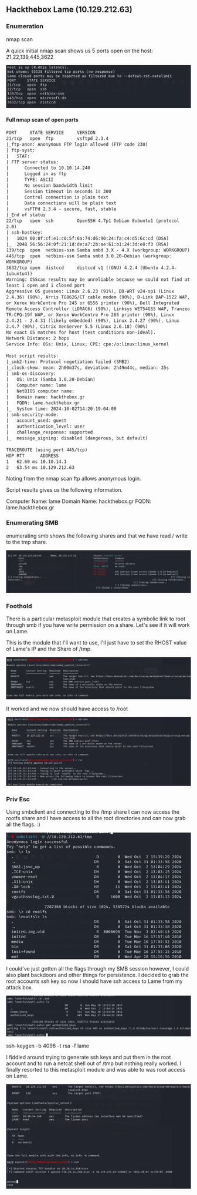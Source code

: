 ## Hackthebox Lame (10.129.212.63) 

### Enumeration

nmap scan

A quick initial nmap scan shows us 5 ports open on the host: 21,22,139,445,3622

![nmap](/Lame/images/nmap.png) 

#### Full nmap scan of open ports

	PORT     STATE SERVICE     VERSION
	21/tcp   open  ftp         vsftpd 2.3.4
	|_ftp-anon: Anonymous FTP login allowed (FTP code 230)
	| ftp-syst: 
	|   STAT: 
	| FTP server status:
	|      Connected to 10.10.14.240
	|      Logged in as ftp
	|      TYPE: ASCII
	|      No session bandwidth limit
	|      Session timeout in seconds is 300
	|      Control connection is plain text
	|      Data connections will be plain text
	|      vsFTPd 2.3.4 - secure, fast, stable
	|_End of status
	22/tcp   open  ssh         OpenSSH 4.7p1 Debian 8ubuntu1 (protocol 2.0)
	| ssh-hostkey: 
	|   1024 60:0f:cf:e1:c0:5f:6a:74:d6:90:24:fa:c4:d5:6c:cd (DSA)
	|_  2048 56:56:24:0f:21:1d:de:a7:2b:ae:61:b1:24:3d:e8:f3 (RSA)
	139/tcp  open  netbios-ssn Samba smbd 3.X - 4.X (workgroup: WORKGROUP)
	445/tcp  open  netbios-ssn Samba smbd 3.0.20-Debian (workgroup: WORKGROUP)
	3632/tcp open  distccd     distccd v1 ((GNU) 4.2.4 (Ubuntu 4.2.4-1ubuntu4))
	Warning: OSScan results may be unreliable because we could not find at least 1 open and 1 closed port
	Aggressive OS guesses: Linux 2.6.23 (91%), DD-WRT v24-sp1 (Linux 2.4.36) (90%), Arris TG862G/CT cable modem (90%), D-Link DAP-1522 WAP, or Xerox WorkCentre Pro 245 or 6556 printer (90%), Dell Integrated Remote Access Controller (iDRAC6) (90%), Linksys WET54GS5 WAP, Tranzeo TR-CPQ-19f WAP, or Xerox WorkCentre Pro 265 printer (90%), Linux 2.4.21 - 2.4.31 (likely embedded) (90%), Linux 2.4.27 (90%), Linux 2.4.7 (90%), Citrix XenServer 5.5 (Linux 2.6.18) (90%)
	No exact OS matches for host (test conditions non-ideal).
	Network Distance: 2 hops
	Service Info: OSs: Unix, Linux; CPE: cpe:/o:linux:linux_kernel

	Host script results:
	|_smb2-time: Protocol negotiation failed (SMB2)
	|_clock-skew: mean: 2h00m37s, deviation: 2h49m44s, median: 35s
	| smb-os-discovery: 
	|   OS: Unix (Samba 3.0.20-Debian)
	|   Computer name: lame
	|   NetBIOS computer name: 
	|   Domain name: hackthebox.gr
	|   FQDN: lame.hackthebox.gr
	|_  System time: 2024-10-02T14:20:19-04:00
	| smb-security-mode: 
	|   account_used: guest
	|   authentication_level: user
	|   challenge_response: supported
	|_  message_signing: disabled (dangerous, but default)

	TRACEROUTE (using port 445/tcp)
	HOP RTT      ADDRESS
	1   62.60 ms 10.10.14.1
	2   63.54 ms 10.129.212.63

Noting from the nmap scan ftp allows anonymous login.

Script results gives us the following information.

Computer Name: lame
Domain Name: hackthebox.gr
FQDN: lame.hackthebox.gr


### Enumerating SMB

enumerating smb shows the following shares and that we have read / write to the tmp share.

![smb](/Lame/images/smbmap.png) 

### Foothold

There is a particular metasploit module that creates a symbolic link to root through smb if you have write permission on a share. Let's see if it will work on Lame.

This is the module that I'll want to use, I'll just have to set the RHOST value of Lame's IP and the Share of /tmp.

![metasploit](/Lame/images/metasploit.png) 

It worked and we now should have access to /root

![metasploit](/Lame/images/foothold.png) 

### Priv Esc

Using smbclient and connecting to the /tmp share I can now access the rootfs share and I have access to all the root directories and can now grab all the flags. :)

![metasploit](/Lame/images/root.png) 

I could've just gotten all the flags through my SMB session however, I could also plant backdoors and other things for persistence. I decided to grab the root accounts ssh key so now I should have ssh access to Lame from my attack box.

![SMB](/Lame/images/ssh.png) 

ssh-keygen -b 4096 -t rsa -f lame

I fiddled around trying to generate ssh keys and put them in the root account and to run a netcat shell out of /tmp but nothing really worked. I finally resorted to this metasploit module and was able to was root access on Lame.

![Root](/Lame/images/pwn.png) 
